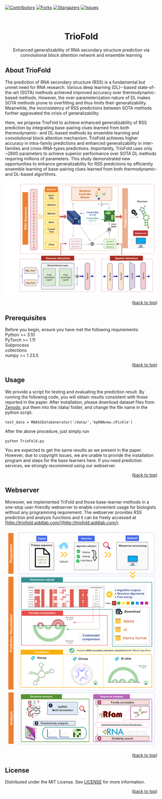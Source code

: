 <!-- Improved compatibility of back to top link: See: https://github.com/othneildrew/Best-README-Template/pull/73 -->
<a id="readme-top"></a>
<!--
*** Thanks for checking out the Best-README-Template. If you have a suggestion
*** that would make this better, please fork the repo and create a pull request
*** or simply open an issue with the tag "enhancement".
*** Don't forget to give the project a star!
*** Thanks again! Now go create something AMAZING! :D
-->



<!-- PROJECT SHIELDS -->
<!--
*** I'm using markdown "reference style" links for readability.
*** Reference links are enclosed in brackets [ ] instead of parentheses ( ).
*** See the bottom of this document for the declaration of the reference variables
*** for contributors-url, forks-url, etc. This is an optional, concise syntax you may use.
*** https://www.markdownguide.org/basic-syntax/#reference-style-links
-->
[![Contributors][contributors-shield]][contributors-url]
[![Forks][forks-shield]][forks-url]
[![Stargazers][stars-shield]][stars-url]
[![Issues][issues-shield]][issues-url]
<!-- Variables -->
[contributors-shield]: https://img.shields.io/github/contributors/sfsdfd62/TrioFold.svg?style=for-the-badge
[contributors-url]: https://github.com/sfsdfd62/TrioFold/graphs/contributors
[forks-shield]: https://img.shields.io/github/forks/sfsdfd62/TrioFold.svg?style=for-the-badge
[forks-url]: https://github.com/sfsdfd62/TrioFold/network/members
[stars-shield]: https://img.shields.io/github/stars/sfsdfd62/TrioFold.svg?style=for-the-badge
[stars-url]: https://github.com/sfsdfd62/TrioFold/stargazers
[issues-shield]: https://img.shields.io/github/issues/sfsdfd62/TrioFold.svg?style=for-the-badge
[issues-url]: https://github.com/sfsdfd62/TrioFold/issues

<!-- PROJECT LOGO -->
<br />
<div align="center">

  <h1 align="center">TrioFold</h1>

  <p align="center">
   Enhanced generalizability of RNA secondary structure prediction via convolutional block attention network and ensemble learning
  <br />
  </p>
</div>


<!-- ABOUT THE PROJECT -->
## About TrioFold


The prediction of RNA secondary structure (RSS) is a fundamental but unmet need for RNA research. Various deep learning (DL)--based state-of-the-art (SOTA) methods achieved improved accuracy over thermodynamic-based methods. However, the over-parameterization nature of DL makes SOTA methods prone to overfitting and thus limits their generalizability. Meanwhile, the inconsistency of RSS predictions between SOTA methods further aggravated the crisis of generalizability. 

Here, we propose TrioFold to achieve enhanced generalizability of RSS prediction by integrating base-pairing clues learned from both thermodynamic- and DL-based methods by ensemble learning and convolutional block attention mechanism. TrioFold achieves higher accuracy in intra-family predictions and enhanced generalizability in inter-families and cross-RNA-types predictions. Importantly, TrioFold uses only ~2800 parameters to achieve superior performance over SOTA DL methods requiring millions of parameters. This study demonstrated new opportunities to enhance generalizability for RSS predictions by efficiently ensemble learning of base-pairing clues learned from both thermodynamic- and DL-based algorithms. 


<img src="img/architecture.png" alt="Logo">
<p align="right">(<a href="#readme-top">back to top</a>)</p>


<!-- Prerequisites -->
## Prerequisites

Before you begin, ensure you have met the following requirements:  
Python >= 3.10  
PyTorch  >= 1.11  
Subprocess  
collections  
numpy  >= 1.23.5  
<p align="right">(<a href="#readme-top">back to top</a>)</p>



<!-- Usage -->
## Usage

We provide a script for testing and evaluating the prediction result. By running the following code, you will obtain results consistent with those reported in the paper. After installation, please download dataset files from [Zenodo](https://zenodo.org/records/12714014), put them into the /data/ folder, and change the file name in the python script.  
  
`test_data = RNASSDataGenerator('/data/','bpRNAnew.cPickle')`  
  
After the above procedure, just simply run   
  
`python TrioFold.py`  
  
You are expected to get the same results as we present in the paper.  
However, due to copyright issues, we are unable to provide the installation program and steps for the base learners here. If you need prediction services, we strongly recommend using our webserver.
<p align="right">(<a href="#readme-top">back to top</a>)</p>




<!-- WEBSERVER -->
## Webserver

Moreover, we implemented TriFold and those base-learner methods in a one-stop user-friendly webserver to enable convenient usage for biologists without any programming requirement. The webserver provides RSS prediction and analysis functions and it can be freely accessed at [http://triofold.aiddlab.com/](http://triofold.aiddlab.com/).
<p align="center">
<img src="img/webserver.png" alt="Logo" width=600>
</p>
<p align="right">(<a href="#readme-top">back to top</a>)</p>


<!-- LICENSE -->
## License

Distributed under the MIT License. See [LICENSE](LICENSE) for more information.
<p align="right">(<a href="#readme-top">back to top</a>)</p>




